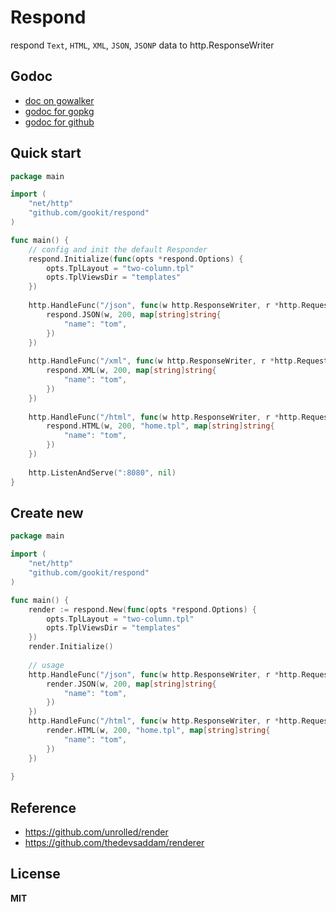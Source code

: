 # Respond

respond `Text`, `HTML`, `XML`, `JSON`, `JSONP` data to http.ResponseWriter

## Godoc

- [doc on gowalker](https://gowalker.org/github.com/gookit/respond)
- [godoc for gopkg](https://godoc.org/gopkg.in/gookit/respond.v1)
- [godoc for github](https://godoc.org/github.com/gookit/respond)

## Quick start

```go
package main

import (
    "net/http"
    "github.com/gookit/respond"
)

func main() {
    // config and init the default Responder
    respond.Initialize(func(opts *respond.Options) {
        opts.TplLayout = "two-column.tpl"
        opts.TplViewsDir = "templates"
    })
    
    http.HandleFunc("/json", func(w http.ResponseWriter, r *http.Request) {
        respond.JSON(w, 200, map[string]string{
            "name": "tom",
        })
    })
    
    http.HandleFunc("/xml", func(w http.ResponseWriter, r *http.Request) {
        respond.XML(w, 200, map[string]string{
            "name": "tom",
        })
    })
    
    http.HandleFunc("/html", func(w http.ResponseWriter, r *http.Request) {
        respond.HTML(w, 200, "home.tpl", map[string]string{
            "name": "tom",
        })
    })
    
    http.ListenAndServe(":8080", nil)
}
```

## Create new

```go
package main

import (
    "net/http"
    "github.com/gookit/respond"
)

func main() {
    render := respond.New(func(opts *respond.Options) {
        opts.TplLayout = "two-column.tpl"
        opts.TplViewsDir = "templates"
    })
    render.Initialize()
    
    // usage
    http.HandleFunc("/json", func(w http.ResponseWriter, r *http.Request) {
        render.JSON(w, 200, map[string]string{
            "name": "tom",
        })
    })
    http.HandleFunc("/html", func(w http.ResponseWriter, r *http.Request) {
        render.HTML(w, 200, "home.tpl", map[string]string{
            "name": "tom",
        })
    })
    
}
```

## Reference

- https://github.com/unrolled/render
- https://github.com/thedevsaddam/renderer

## License

**MIT**
